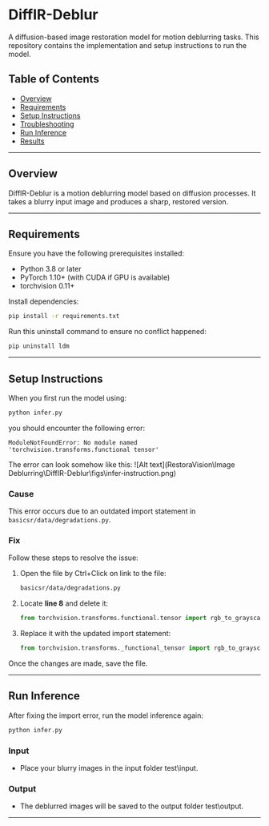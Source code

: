 # DiffIR-Deblur

A diffusion-based image restoration model for motion deblurring tasks. This repository contains the implementation and setup instructions to run the model.

## Table of Contents
- [Overview](#overview)
- [Requirements](#requirements)
- [Setup Instructions](#setup-instructions)
- [Troubleshooting](#troubleshooting)
- [Run Inference](#run-inference)
- [Results](#results)

---

## Overview
DiffIR-Deblur is a motion deblurring model based on diffusion processes. It takes a blurry input image and produces a sharp, restored version. 

---

## Requirements

Ensure you have the following prerequisites installed:

- Python 3.8 or later
- PyTorch 1.10+ (with CUDA if GPU is available)
- torchvision 0.11+

Install dependencies:
```bash
pip install -r requirements.txt
```
Run this uninstall command to ensure no conflict happened:
```bash
pip uninstall ldm
```

---

## Setup Instructions

When you first run the model using:
```bash
python infer.py
```

you should encounter the following error:
```
ModuleNotFoundError: No module named 'torchvision.transforms.functional tensor'
```
The error can look somehow like this:
![Alt text](RestoraVision\Image Deblurring\DiffIR-Deblur\figs\infer-instruction.png)
### **Cause**
This error occurs due to an outdated import statement in `basicsr/data/degradations.py`.

### **Fix**
Follow these steps to resolve the issue:
1. Open the file by Ctrl+Click on link to the file:
   ```bash
   basicsr/data/degradations.py
   ```
2. Locate **line 8** and delete it:
   ```python
   from torchvision.transforms.functional.tensor import rgb_to_grayscale
   ```
3. Replace it with the updated import statement:
   ```python
   from torchvision.transforms._functional_tensor import rgb_to_grayscale
   ```

Once the changes are made, save the file.

---

## Run Inference

After fixing the import error, run the model inference again:
```bash
python infer.py
```

### Input
- Place your blurry images in the input folder test\input.

### Output
- The deblurred images will be saved to the output folder test\output.

---


